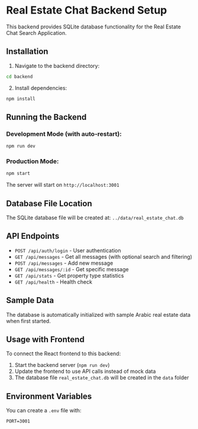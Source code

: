 # Real Estate Chat Backend Setup

This backend provides SQLite database functionality for the Real Estate Chat Search Application.

## Installation

1. Navigate to the backend directory:
```bash
cd backend
```

2. Install dependencies:
```bash
npm install
```

## Running the Backend

### Development Mode (with auto-restart):
```bash
npm run dev
```

### Production Mode:
```bash
npm start
```

The server will start on `http://localhost:3001`

## Database File Location

The SQLite database file will be created at:
`../data/real_estate_chat.db`

## API Endpoints

- `POST /api/auth/login` - User authentication
- `GET /api/messages` - Get all messages (with optional search and filtering)
- `POST /api/messages` - Add new message
- `GET /api/messages/:id` - Get specific message
- `GET /api/stats` - Get property type statistics
- `GET /api/health` - Health check

## Sample Data

The database is automatically initialized with sample Arabic real estate data when first started.

## Usage with Frontend

To connect the React frontend to this backend:

1. Start the backend server (`npm run dev`)
2. Update the frontend to use API calls instead of mock data
3. The database file `real_estate_chat.db` will be created in the `data` folder

## Environment Variables

You can create a `.env` file with:
```
PORT=3001
```
